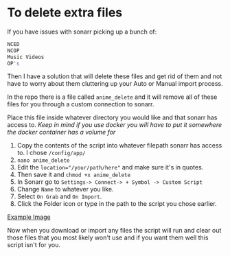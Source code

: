 # To delete extra files

If you have issues with sonarr picking up a bunch of:

```bash
NCED
NCOP
Music Videos
OP's
```

Then I have a solution that will delete these files and get rid of them and not have to worry about them cluttering up your Auto or Manual import process.

In the repo there is a file called `anime_delete` and it will remove all of these files for you through a custom connection to sonarr.

Place this file inside whatever directory you would like and that sonarr has access to.
*Keep in mind if you use docker you will have to put it somewhere the docker container has a volume for*

1. Copy the contents of the script into whatever filepath sonarr has access to. I chose `/config/app/`
2. `nano anime_delete`
3. Edit the `location="/your/path/here"` and make sure it's in quotes.
2. Then save it and `chmod +x anime_delete`
3. In Sonarr go to `Settings-> Connect-> + Symbol -> Custom Script`
4. Change `Name` to whatever you like.
5. Select `On Grab` and `On Import`.
6. Click the Folder icon or type in the path to the script you chose earlier.

[Example Image](images/CustomScript.png)

Now when you download or import any files the script will run and clear out those files that you most likely won't use and if you want them well this script isn't for you.